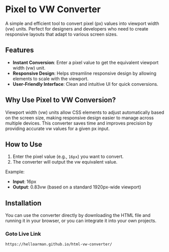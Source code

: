 # Pixel to VW Converter

A simple and efficient tool to convert pixel (px) values into viewport width (vw) units. Perfect for designers and developers who need to create responsive layouts that adapt to various screen sizes.

## Features

- **Instant Conversion**: Enter a pixel value to get the equivalent viewport width (vw) unit.
- **Responsive Design**: Helps streamline responsive design by allowing elements to scale with the viewport.
- **User-Friendly Interface**: Clean and intuitive UI for quick conversions.
  
## Why Use Pixel to VW Conversion?

Viewport width (vw) units allow CSS elements to adjust automatically based on the screen size, making responsive design easier to manage across multiple devices. This converter saves time and improves precision by providing accurate vw values for a given px input.

## How to Use

1. Enter the pixel value (e.g., `16px`) you want to convert.
2. The converter will output the vw equivalent value.

Example:
- **Input**: 16px
- **Output**: 0.83vw (based on a standard 1920px-wide viewport)

## Installation

You can use the converter directly by downloading the HTML file and running it in your browser, or you can integrate it into your own projects.

### Goto Live Link

```bash
https://helloarman.github.io/html-vw-converter/
